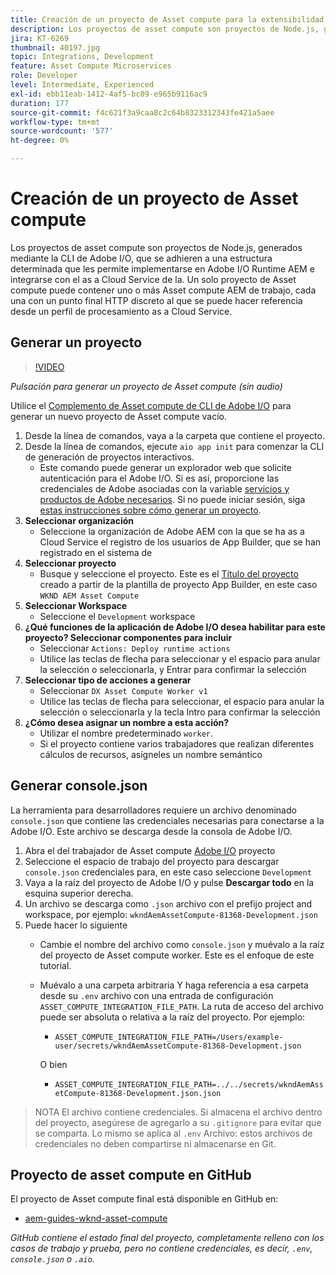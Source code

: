 ```yaml
---
title: Creación de un proyecto de Asset compute para la extensibilidad de la Asset compute
description: Los proyectos de asset compute son proyectos de Node.js, generados mediante la CLI de Adobe I/O, que se adhieren a una estructura determinada que les permite implementarse en Adobe I/O Runtime AEM e integrarse con el as a Cloud Service de la.
jira: KT-6269
thumbnail: 40197.jpg
topic: Integrations, Development
feature: Asset Compute Microservices
role: Developer
level: Intermediate, Experienced
exl-id: ebb11eab-1412-4af5-bc09-e965b9116ac9
duration: 177
source-git-commit: f4c621f3a9caa8c2c64b8323312343fe421a5aee
workflow-type: tm+mt
source-wordcount: '577'
ht-degree: 0%

---
```


# Creación de un proyecto de Asset compute

Los proyectos de asset compute son proyectos de Node.js, generados mediante la CLI de Adobe I/O, que se adhieren a una estructura determinada que les permite implementarse en Adobe I/O Runtime AEM e integrarse con el as a Cloud Service de la. Un solo proyecto de Asset compute puede contener uno o más Asset compute AEM de trabajo, cada una con un punto final HTTP discreto al que se puede hacer referencia desde un perfil de procesamiento as a Cloud Service.

## Generar un proyecto

>[!VIDEO](https://video.tv.adobe.com/v/40197?quality=12&learn=on)

_Pulsación para generar un proyecto de Asset compute (sin audio)_

Utilice el [Complemento de Asset compute de CLI de Adobe I/O](../set-up/development-environment.md#aio-cli) para generar un nuevo proyecto de Asset compute vacío.

1. Desde la línea de comandos, vaya a la carpeta que contiene el proyecto.
1. Desde la línea de comandos, ejecute `aio app init` para comenzar la CLI de generación de proyectos interactivos.
   + Este comando puede generar un explorador web que solicite autenticación para el Adobe I/O. Si es así, proporcione las credenciales de Adobe asociadas con la variable [servicios y productos de Adobe necesarios](../set-up/accounts-and-services.md). Si no puede iniciar sesión, siga [estas instrucciones sobre cómo generar un proyecto](https://developer.adobe.com/app-builder/docs/getting_started/first_app/#42-developer-is-not-logged-in-as-enterprise-organization-user).
1. __Seleccionar organización__
   + Seleccione la organización de Adobe AEM con la que se ha as a Cloud Service el registro de los usuarios de App Builder, que se han registrado en el sistema de
1. __Seleccionar proyecto__
   + Busque y seleccione el proyecto. Este es el [Título del proyecto](../set-up/app-builder.md) creado a partir de la plantilla de proyecto App Builder, en este caso `WKND AEM Asset Compute`
1. __Seleccionar Workspace__
   + Seleccione el `Development` workspace
1. __¿Qué funciones de la aplicación de Adobe I/O desea habilitar para este proyecto? Seleccionar componentes para incluir__
   + Seleccionar `Actions: Deploy runtime actions`
   + Utilice las teclas de flecha para seleccionar y el espacio para anular la selección o seleccionarla, y Entrar para confirmar la selección
1. __Seleccionar tipo de acciones a generar__
   + Seleccionar `DX Asset Compute Worker v1`
   + Utilice las teclas de flecha para seleccionar, el espacio para anular la selección o seleccionarla y la tecla Intro para confirmar la selección
1. __¿Cómo desea asignar un nombre a esta acción?__
   + Utilizar el nombre predeterminado `worker`.
   + Si el proyecto contiene varios trabajadores que realizan diferentes cálculos de recursos, asígneles un nombre semántico

## Generar console.json

La herramienta para desarrolladores requiere un archivo denominado `console.json` que contiene las credenciales necesarias para conectarse a la Adobe I/O. Este archivo se descarga desde la consola de Adobe I/O.

1. Abra el del trabajador de Asset compute [Adobe I/O](https://console.adobe.io) proyecto
1. Seleccione el espacio de trabajo del proyecto para descargar `console.json` credenciales para, en este caso seleccione `Development`
1. Vaya a la raíz del proyecto de Adobe I/O y pulse __Descargar todo__ en la esquina superior derecha.
1. Un archivo se descarga como `.json` archivo con el prefijo project and workspace, por ejemplo: `wkndAemAssetCompute-81368-Development.json`
1. Puede hacer lo siguiente
   + Cambie el nombre del archivo como `console.json` y muévalo a la raíz del proyecto de Asset compute worker. Este es el enfoque de este tutorial.
   + Muévalo a una carpeta arbitraria Y haga referencia a esa carpeta desde su `.env` archivo con una entrada de configuración `ASSET_COMPUTE_INTEGRATION_FILE_PATH`. La ruta de acceso del archivo puede ser absoluta o relativa a la raíz del proyecto. Por ejemplo:
      + `ASSET_COMPUTE_INTEGRATION_FILE_PATH=/Users/example-user/secrets/wkndAemAssetCompute-81368-Development.json`

     O bien
      + `ASSET_COMPUTE_INTEGRATION_FILE_PATH=../../secrets/wkndAemAssetCompute-81368-Development.json.json`

> NOTA
> El archivo contiene credenciales. Si almacena el archivo dentro del proyecto, asegúrese de agregarlo a su `.gitignore` para evitar que se comparta. Lo mismo se aplica al `.env` Archivo: estos archivos de credenciales no deben compartirse ni almacenarse en Git.

## Proyecto de asset compute en GitHub

El proyecto de Asset compute final está disponible en GitHub en:

+ [aem-guides-wknd-asset-compute](https://github.com/adobe/aem-guides-wknd-asset-compute)

_GitHub contiene el estado final del proyecto, completamente relleno con los casos de trabajo y prueba, pero no contiene credenciales, es decir, `.env`, `console.json` o `.aio`._
